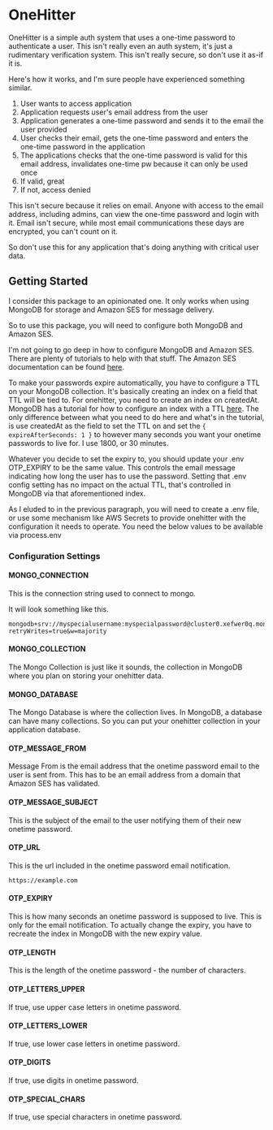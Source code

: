 # OneHitter
OneHitter is a simple auth system that uses a one-time password to authenticate a user. This isn't really even an auth system, it's just a rudimentary verification system. This isn't really secure, so don't use it as-if it is.

Here's how it works, and I'm sure people have experienced something similar. 

1. User wants to access application
2. Application requests user's email address from the user
3. Application generates a one-time password and sends it to the email the user provided
4. User checks their email, gets the one-time password and enters the one-time password in the application
5. The applications checks that the one-time password is valid for this email address, invalidates one-time pw because it can only be used once
6. If valid, great
7. If not, access denied

This isn't secure because it relies on email. Anyone with access to the email address, including admins, can view the one-time password and login with it. Email isn't secure, while most email communications these days are encrypted, you can't count on it. 

So don't use this for any application that's doing anything with critical user data.

## Getting Started 

I consider this package to an opinionated one. It only works when using MongoDB for storage and Amazon SES for message delivery.

So to use this package, you will need to configure both MongoDB and Amazon SES. 

I'm not going to go deep in how to configure MongoDB and Amazon SES. There are plenty of tutorials to help with that stuff. The Amazon SES documentation can be found [here](https://docs.aws.amazon.com/ses/latest/dg/send-email.html). 

To make your passwords expire automatically, you have to configure a TTL on your MongoDB collection. It's basically creating an index on a field that TTL will be tied to. For onehitter, you need to create an index on createdAt. MongoDB has a tutorial for how to configure an index with a TTL [here](https://www.mongodb.com/docs/manual/tutorial/expire-data/). The only difference between what you need to do here and what's in the tutorial, is use createdAt as the field to set the TTL on and set the `{ expireAfterSeconds: 1 }` to however many seconds you want your onetime passwords to live for. I use 1800, or 30 minutes. 

Whatever you decide to set the expiry to, you should update your .env OTP_EXPIRY to be the same value. This controls the email message indicating how long the user has to use the password. Setting that .env config setting has no impact on the actual TTL, that's controlled in MongoDB via that aforementioned index.

As I eluded to in the previous paragraph, you will need to create a .env file, or use some mechanism like AWS Secrets to provide onehitter with the configuration it needs to operate. You need the below values to be available via process.env

### Configuration Settings
#### MONGO_CONNECTION
This is the connection string used to connect to mongo. 

It will look something like this.
```
mongodb+srv://myspecialusername:myspecialpassword@cluster0.xefwer0q.mongodb.net/?retryWrites=true&w=majority
```

#### MONGO_COLLECTION
The Mongo Collection is just like it sounds, the collection in MongoDB where you plan on storing your onehitter data.

#### MONGO_DATABASE
The Mongo Database is where the collection lives. In MongoDB, a database can have many collections. So you can put your onehitter collection in your application database. 

#### OTP_MESSAGE_FROM
Message From is the email address that the onetime password email to the user is sent from. This has to be an email address from a domain that Amazon SES has validated.

#### OTP_MESSAGE_SUBJECT
This is the subject of the email to the user notifying them of their new onetime password.

#### OTP_URL
This is the url included in the onetime password email notification.
```
https://example.com
```

#### OTP_EXPIRY
This is how many seconds an onetime password is supposed to live. This is only for the email notification. To actually change the expiry, you have to recreate the index in MongoDB with the new expiry value.

#### OTP_LENGTH
This is the length of the onetime password - the number of characters.

#### OTP_LETTERS_UPPER
If true, use upper case letters in onetime password.

#### OTP_LETTERS_LOWER
If true, use lower case letters in onetime password.

#### OTP_DIGITS
If true, use digits in onetime password.

#### OTP_SPECIAL_CHARS
If true, use special characters in onetime password.